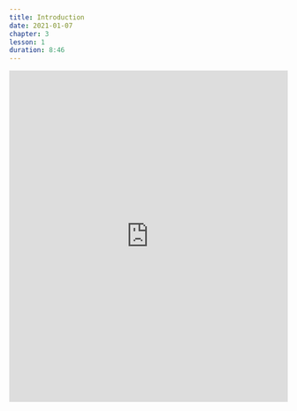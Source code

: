 ```yaml
---
title: Introduction
date: 2021-01-07
chapter: 3
lesson: 1
duration: 8:46
---
```


<iframe width="100%" height="600" src="https://www.youtube.com/embed/70MZotXia-s" title="YouTube video player" frameborder="0" allow="accelerometer; autoplay; clipboard-write; encrypted-media; gyroscope; picture-in-picture" allowfullscreen></iframe>